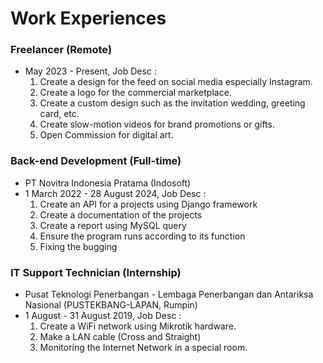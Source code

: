 # Work Experiences

### Freelancer (Remote)
- May 2023 - Present, 
  Job Desc :
    1. Create a design for the feed on social media especially Instagram.
    2. Create a logo for the commercial marketplace.
    3. Create a custom design such as the invitation wedding, greeting card, etc. 
    4. Create slow-motion videos for brand promotions or gifts.
    5. Open Commission for digital art.

### Back-end Development (Full-time)
- PT Novitra Indonesia Pratama (Indosoft)
- 1 March 2022 - 28 August 2024, 
    Job Desc :
    1. Create an API for a projects using Django framework
    2. Create a documentation of the projects
    3. Create a report using MySQL query
    4. Ensure the program runs according to its function
    5. Fixing the bugging

### IT Support Technician (Internship)
- Pusat Teknologi Penerbangan - Lembaga Penerbangan dan Antariksa Nasional (PUSTEKBANG-LAPAN, Rumpin)
- 1 August - 31 August 2019, 
    Job Desc :
    1. Create a WiFi network using Mikrotik hardware.
    2. Make a LAN cable (Cross and Straight)
    3. Monitoring the Internet Network in a special room.